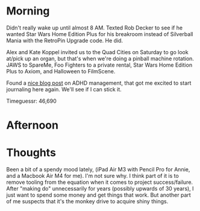 # Morning

Didn't really wake up until almost 8 AM.
Texted Rob Decker to see if he wanted Star Wars Home Edition Plus for his breakroom instead of Silverball Mania with the RetroPin Upgrade code.
He did.

Alex and Kate Koppel invited us to the Quad Cities on Saturday to go look at/pick up an organ, but that's when we're doing a pinball machine rotation.
JAWS to SpareMe, Foo Fighters to a private rental, Star Wars Home Edition Plus to Axiom, and Halloween to FilmScene.

Found a [nice blog post](https://borretti.me/article/notes-on-managing-adhd) on ADHD management, that got me excited to start journaling here again.
We'll see if I can stick it.

Timeguessr: 46,690

# Afternoon

# Thoughts
Been a bit of a spendy mood lately, (iPad Air M3 with Pencil Pro for Annie, and a Macbook Air M4 for me). I'm not sure why.
I think part of it is to remove tooling from the equation when it comes to project success/failure.
After "making do" unnecessarily for years (possibly upwards of 30 years), I just want to spend some money and get things that work.
But another part of me suspects that it's the monkey drive to acquire shiny things.
